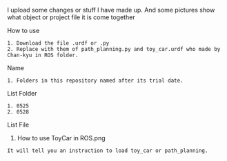 I upload some changes or stuff I have made up.
And some pictures show what object or project file it is come together 

How to use

    1. Download the file .urdf or .py
    2. Replace with them of path_planning.py and toy_car.urdf who made by Chan-kyu in ROS folder.

Name 

    1. Folders in this repository named after its trial date.
  
List Folder 

    1. 0525
    2. 0528

List File 

  1. How to use ToyCar in ROS.png 
  
    It will tell you an instruction to load toy_car or path_planning.
